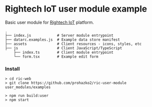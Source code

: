 # Rightech IoT user module example

Basic user module for [Rightech IoT](https://rightech.io/) platform.


```
.
├── index.js            # Server module entrypoint
├── datarc.examples.js  # Example data store manifest
├── assets              # Client resources - icons, styles, etc
├── js                  # Client JavaScript/TypeScript
    ├── index.ts        # Client module entrypoint
    └── form.tsx        # Example edit form
```

### Install

```
> cd ric-web
> git clone https://github.com/prohazko2/ric-user-module user_modules/examples

> npm run build:user
> npm start
```
